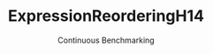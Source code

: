 ---
layout: default
title: ExpressionReorderingH14
subtitle: Continuous Benchmarking
selected: Expression_Reordering
expanded: Benchmarking
benchmark: /individual_results/ExpressionReorderingH14.html
---